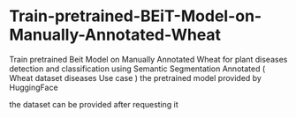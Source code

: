 # Train-pretrained-BEiT-Model-on-Manually-Annotated-Wheat
Train pretrained Beit Model on Manually Annotated Wheat for plant diseases detection and classification using Semantic Segmentation  Annotated ( Wheat dataset diseases Use case )
the pretrained model provided by HuggingFace 

the dataset can be provided after requesting it
